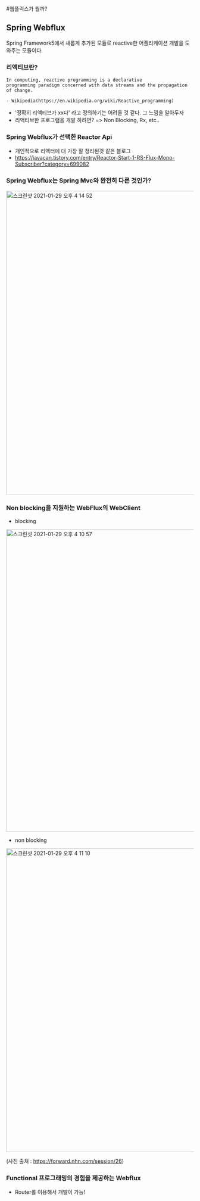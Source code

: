 #웹플럭스가 뭘까?

## Spring Webflux
Spring Framework5에서 새롭게 추가된 모듈로 reactive한 어플리케이션 개발을 도와주는 모듈이다.


### 리액티브란?
```
In computing, reactive programming is a declarative 
programming paradigm concerned with data streams and the propagation of change.

- Wikipedia(https://en.wikipedia.org/wiki/Reactive_programming)
```
- '정확히 리액티브가 xx다' 라고 정의하기는 어려울 것 같다. 그 느낌을 알아두자
- 리액티브한 프로그램을 개발 하려면? => Non Blocking, Rx, etc..

### Spring Webflux가 선택한 Reactor Api
- 개인적으로 리액터에 대 가장 잘 정리된것 같은 블로그 
- https://javacan.tistory.com/entry/Reactor-Start-1-RS-Flux-Mono-Subscriber?category=699082

### Spring Webflux는 Spring Mvc와 완전히 다른 것인가?
<img width="815" alt="스크린샷 2021-01-29 오후 4 14 52" src="https://user-images.githubusercontent.com/41745717/106243692-22284380-624d-11eb-896b-4396db628605.png">

### Non blocking을 지원하는 WebFlux의 WebClient
- blocking
<img width="812" alt="스크린샷 2021-01-29 오후 4 10 57" src="https://user-images.githubusercontent.com/41745717/106243543-edb48780-624c-11eb-8a7b-a88b12cf1179.png">

- non blocking
<img width="815" alt="스크린샷 2021-01-29 오후 4 11 10" src="https://user-images.githubusercontent.com/41745717/106243596-058c0b80-624d-11eb-8b0a-d0d80433d852.png">

(사진 출처 : https://forward.nhn.com/session/26)



### Functional 프로그래밍의 경험을 제공하는 Webflux
- Router롤 이용해서 개발이 가능!
